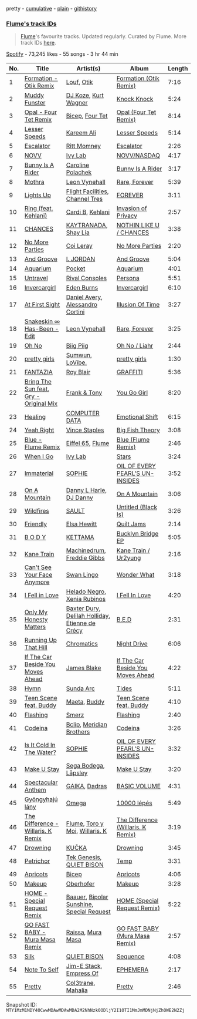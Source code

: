 pretty - [cumulative](/playlists/cumulative/37i9dQZF1DX84lm9VKJ19V.md) - [plain](/playlists/plain/37i9dQZF1DX84lm9VKJ19V) - [githistory](https://github.githistory.xyz/mackorone/spotify-playlist-archive/blob/main/playlists/plain/37i9dQZF1DX84lm9VKJ19V)

### [Flume's track IDs](https://open.spotify.com/playlist/37i9dQZF1DX84lm9VKJ19V)

> <a href="spotify:artist:6nxWCVXbOlEVRexSbLsTer">Flume</a>'s favourite tracks\. Updated regularly\. Curated by Flume\. More track IDs <a href="spotify:genre:track\_id">here</a>.

[Spotify](https://open.spotify.com/user/spotify) - 73,245 likes - 55 songs - 3 hr 44 min

| No. | Title | Artist(s) | Album | Length |
|---|---|---|---|---|
| 1 | [Formation \- Otik Remix](https://open.spotify.com/track/4uZwxFVkVq8fxHad28l4eh) | [Louf](https://open.spotify.com/artist/6FuiYA7qfyWvCzyWxepEjy), [Otik](https://open.spotify.com/artist/6yvENIf7GmNwYnspB8UCpB) | [Formation \(Otik Remix\)](https://open.spotify.com/album/7olsXD3uHGnExYSKHnW0lf) | 7:16 |
| 2 | [Muddy Funster](https://open.spotify.com/track/6RYnTnUSj8uTZhIJUoOuC8) | [DJ Koze](https://open.spotify.com/artist/1kR99O4MgSTasyeJh8UFCg), [Kurt Wagner](https://open.spotify.com/artist/26Fn0TaiSMe2NjNHWiWcuA) | [Knock Knock](https://open.spotify.com/album/0sT4nyNxsvGNQr1O8OR83O) | 5:24 |
| 3 | [Opal \- Four Tet Remix](https://open.spotify.com/track/3VtTuQ6lypMoOBcm6VMzdh) | [Bicep](https://open.spotify.com/artist/73A3bLnfnz5BoQjb4gNCga), [Four Tet](https://open.spotify.com/artist/7Eu1txygG6nJttLHbZdQOh) | [Opal \(Four Tet Remix\)](https://open.spotify.com/album/2cPmeKiyUBdYDyFG3nbPpN) | 8:14 |
| 4 | [Lesser Speeds](https://open.spotify.com/track/33uN2JE7hjRcbuBPVrQFgk) | [Kareem Ali](https://open.spotify.com/artist/4Uhgu5miW68A3eqRl26xtf) | [Lesser Speeds](https://open.spotify.com/album/62uZeXoUkCz9HkKiSRUrkR) | 5:14 |
| 5 | [Escalator](https://open.spotify.com/track/0FpsrB0Kivu69LD8TaywhD) | [Ritt Momney](https://open.spotify.com/artist/7MPGCB854Qo4alYMOPkBka) | [Escalator](https://open.spotify.com/album/15bXChIVRMbSDYDoDoz3bG) | 2:26 |
| 6 | [NOVV](https://open.spotify.com/track/10o2dzZBBMl0XUSeXtLUTk) | [Ivy Lab](https://open.spotify.com/artist/3VXCvo9Sr0hbZ4mk6VOKBs) | [NOVV/NASDAQ](https://open.spotify.com/album/0nBnyyGbsT81K2qT4GuSgG) | 4:17 |
| 7 | [Bunny Is A Rider](https://open.spotify.com/track/1rYABrDmfqVmJMwaNJBUUb) | [Caroline Polachek](https://open.spotify.com/artist/4Ge8xMJNwt6EEXOzVXju9a) | [Bunny Is A Rider](https://open.spotify.com/album/2cwOa6RStGRanie22to0NO) | 3:17 |
| 8 | [Mothra](https://open.spotify.com/track/4jKudQqZgoQMhOvpGdcnYi) | [Leon Vynehall](https://open.spotify.com/artist/2o7L9DNcmzocYll1o0GGTU) | [Rare, Forever](https://open.spotify.com/album/5UfCxNbc7RTtM6FyVqyi5x) | 5:39 |
| 9 | [Lights Up](https://open.spotify.com/track/68fRXTgDg5V2p2wzHCPh9n) | [Flight Facilities](https://open.spotify.com/artist/1lc8mnyGrCLtPhCoWjRxjM), [Channel Tres](https://open.spotify.com/artist/4cUkGQyhLFqKHBtL58HYVp) | [FOREVER](https://open.spotify.com/album/6kzRU9QtsTrhlObao5Eb3t) | 3:11 |
| 10 | [Ring \(feat\. Kehlani\)](https://open.spotify.com/track/5DfWF0jqMgZDCiu9zJENTA) | [Cardi B](https://open.spotify.com/artist/4kYSro6naA4h99UJvo89HB), [Kehlani](https://open.spotify.com/artist/0cGUm45nv7Z6M6qdXYQGTX) | [Invasion of Privacy](https://open.spotify.com/album/4KdtEKjY3Gi0mKiSdy96ML) | 2:57 |
| 11 | [CHANCES](https://open.spotify.com/track/439X8jGytErRiPnaoUJHju) | [KAYTRANADA](https://open.spotify.com/artist/6qgnBH6iDM91ipVXv28OMu), [Shay Lia](https://open.spotify.com/artist/3sJQwG0SsGRyv5C5kh4o9a) | [NOTHIN LIKE U / CHANCES](https://open.spotify.com/album/2KVBhRpYqnjAVE4eWW3W6g) | 3:38 |
| 12 | [No More Parties](https://open.spotify.com/track/3R6wLBD4oU6op8L4YfMho9) | [Coi Leray](https://open.spotify.com/artist/6AMd49uBDJfhf30Ak2QR5s) | [No More Parties](https://open.spotify.com/album/5pPKR7VufPAbF18RUYB0eP) | 2:20 |
| 13 | [And Groove](https://open.spotify.com/track/3I6CFUDMLzSTZTm6GLU545) | [I\. JORDAN](https://open.spotify.com/artist/5RMLpCv3ic2KtGnqJ7eMG4) | [And Groove](https://open.spotify.com/album/4GhTjZLhittgWgSzN65sYt) | 5:04 |
| 14 | [Aquarium](https://open.spotify.com/track/6qp8QKv42nmSrLNQ0VvJin) | [Pocket](https://open.spotify.com/artist/2VizsdU66dsMBEg8h4Vkzo) | [Aquarium](https://open.spotify.com/album/5d8YtHIUeuN2TsIDtTp8Ao) | 4:01 |
| 15 | [Untravel](https://open.spotify.com/track/39tUHDzQ5nlGPtYaA71Y9v) | [Rival Consoles](https://open.spotify.com/artist/05lIUgmmsmTX2N9dCKc8rC) | [Persona](https://open.spotify.com/album/1BI2mpiBt99NlNvLka4QhG) | 5:51 |
| 16 | [Invercargirl](https://open.spotify.com/track/7tXRFfp1hCjSv4mD6SYpmI) | [Eden Burns](https://open.spotify.com/artist/6lItMkb0pYOU1DvFUWgYo2) | [Invercargirl](https://open.spotify.com/album/6LUyHTyo9dvUnx7mMgwdA7) | 6:10 |
| 17 | [At First Sight](https://open.spotify.com/track/2N23G2u90HZs4wD2HrK0GT) | [Daniel Avery](https://open.spotify.com/artist/1EULJuDFWpZ9xg4YwtUGGt), [Alessandro Cortini](https://open.spotify.com/artist/6cGVZq9WhCCRkTnn4cJYOg) | [Illusion Of Time](https://open.spotify.com/album/60zljcyghRa4eCzf8nxeJU) | 3:27 |
| 18 | [Snakeskin ∞ Has\-Been \- Edit](https://open.spotify.com/track/43zuONKEpzHcZ5UvCalGfr) | [Leon Vynehall](https://open.spotify.com/artist/2o7L9DNcmzocYll1o0GGTU) | [Rare, Forever](https://open.spotify.com/album/5UfCxNbc7RTtM6FyVqyi5x) | 3:25 |
| 19 | [Oh No](https://open.spotify.com/track/5OplD6jkrUT7XJFFIM6mph) | [Biig Piig](https://open.spotify.com/artist/4GoD5FJCgC0lbzde7ly44M) | [Oh No / Liahr](https://open.spotify.com/album/1w2W9vCxa8rEZQc13qjE3f) | 2:44 |
| 20 | [pretty girls](https://open.spotify.com/track/3vEkBzAP09A4MEitPzWKWL) | [Sumwun](https://open.spotify.com/artist/3p6Sps6tkzvz5YzDqAZgu5), [LoVibe.](https://open.spotify.com/artist/1NLyehNkC7wzb5FLW4uYjc) | [pretty girls](https://open.spotify.com/album/4s8fbAnwt0z7SM8SjkxWqn) | 1:30 |
| 21 | [FANTAZIA](https://open.spotify.com/track/6aNY5agVFHSm4v6WMCsu0r) | [Roy Blair](https://open.spotify.com/artist/6Sa4YbwEdGlfVSJMF1Lp67) | [GRAFFITI](https://open.spotify.com/album/2WQe3Ixka9ZHOWB087xQXj) | 5:36 |
| 22 | [Bring The Sun feat\. Gry \- Original Mix](https://open.spotify.com/track/276YatmSVaFpD1L6Sclj6Q) | [Frank & Tony](https://open.spotify.com/artist/45inHjnamn5uQuuRXOnnmN) | [You Go Girl](https://open.spotify.com/album/50bVD7KSoqvKfvPVLqOHto) | 8:20 |
| 23 | [Healing](https://open.spotify.com/track/3nhNVCiyHSYbYPFwoKbOA0) | [COMPUTER DATA](https://open.spotify.com/artist/5wwnitxvqbrtiGk3QW3BuN) | [Emotional Shift](https://open.spotify.com/album/68xVswDiJHf3kSVVoKVD9H) | 6:15 |
| 24 | [Yeah Right](https://open.spotify.com/track/35tWhD29yvWwB0IDRr6zsL) | [Vince Staples](https://open.spotify.com/artist/68kEuyFKyqrdQQLLsmiatm) | [Big Fish Theory](https://open.spotify.com/album/5h3WJG0aZjNOrayFu3MhCS) | 3:08 |
| 25 | [Blue \- Flume Remix](https://open.spotify.com/track/0chpQTaECrCZBusarf71Ql) | [Eiffel 65](https://open.spotify.com/artist/64rxQRJsLgZwHHyWKB8fiF), [Flume](https://open.spotify.com/artist/6nxWCVXbOlEVRexSbLsTer) | [Blue \(Flume Remix\)](https://open.spotify.com/album/0jihZJEz7ZnvQVN6WBj5RC) | 2:46 |
| 26 | [When I Go](https://open.spotify.com/track/1ZD51kpXHiTNqymmz3Yy6b) | [Ivy Lab](https://open.spotify.com/artist/3VXCvo9Sr0hbZ4mk6VOKBs) | [Stars](https://open.spotify.com/album/2yYUpmLD0ePkmrErfSQCzL) | 3:24 |
| 27 | [Immaterial](https://open.spotify.com/track/6GoLARmR2OZl2EldehFrsA) | [SOPHIE](https://open.spotify.com/artist/5a2w2tgpLwv26BYJf2qYwu) | [OIL OF EVERY PEARL'S UN\-INSIDES](https://open.spotify.com/album/4z3YbEkKWwiIMSJTWUQbTH) | 3:52 |
| 28 | [On A Mountain](https://open.spotify.com/track/72CvvI5icHY81VKG0EkNxR) | [Danny L Harle](https://open.spotify.com/artist/1PNvaesh1mkKZucGhBuqgD), [DJ Danny](https://open.spotify.com/artist/4LCPHYqTPj7QWkq0G7wKVM) | [On A Mountain](https://open.spotify.com/album/6PWbRLIiW7ufDn07HxJQjI) | 3:06 |
| 29 | [Wildfires](https://open.spotify.com/track/4Tzw9IdZbVyzmpWrvsGaNX) | [SAULT](https://open.spotify.com/artist/1uRxRKC7d9zwYGSRflTKDR) | [Untitled \(Black Is\)](https://open.spotify.com/album/0GPmuVuCdC5hCsiuy1wXle) | 3:26 |
| 30 | [Friendly](https://open.spotify.com/track/6RpCmGSiaF8x4hAPy1gNwO) | [Elsa Hewitt](https://open.spotify.com/artist/7xwbnGpTJA94MgILLAeThK) | [Quilt Jams](https://open.spotify.com/album/3bEXGkOqaDFmM62M9zm67H) | 2:14 |
| 31 | [B O D Y](https://open.spotify.com/track/0Uwq5TKfVfanVZzoVCz620) | [KETTAMA](https://open.spotify.com/artist/3an9rnsXKPCAMlZgH4A0n4) | [Bucklyn Bridge EP](https://open.spotify.com/album/6L25aUr2Ntt2pfYfXMcpDp) | 5:05 |
| 32 | [Kane Train](https://open.spotify.com/track/0EDAZsV2t4Lh42R0mhjmXj) | [Machinedrum](https://open.spotify.com/artist/06xa1OLBsMQJFXcl2tQkH4), [Freddie Gibbs](https://open.spotify.com/artist/0Y4inQK6OespitzD6ijMwb) | [Kane Train / Ur2yung](https://open.spotify.com/album/19KltJ72feDxM0ncxqE4vb) | 2:16 |
| 33 | [Can't See Your Face Anymore](https://open.spotify.com/track/1CvBeKh7m3dySJXPtBntda) | [Swan Lingo](https://open.spotify.com/artist/3tATVVBQ7Xo8B3lNJVYc0x) | [Wonder What](https://open.spotify.com/album/2RIflWL6QYuwyTsvZDMphI) | 3:18 |
| 34 | [I Fell in Love](https://open.spotify.com/track/39hJ5R7L6AvL4DyApOPRmH) | [Helado Negro](https://open.spotify.com/artist/69qhRLDvsWJOhWGXXQ0lQQ), [Xenia Rubinos](https://open.spotify.com/artist/17UUkxLWmRP5P47W5kwVVb) | [I Fell In Love](https://open.spotify.com/album/4rT4HtEqudtBqg1tqa25Vw) | 4:20 |
| 35 | [Only My Honesty Matters](https://open.spotify.com/track/2ips2RYfSiOdfDQMctNXIb) | [Baxter Dury](https://open.spotify.com/artist/0EgHhNmWcjusA7F2heSD0O), [Delilah Holliday](https://open.spotify.com/artist/1Jcu8RReH3v0k4Zmll7VFZ), [Étienne de Crécy](https://open.spotify.com/artist/78YRbJhMi5kXKruiQGCJo7) | [B.E.D](https://open.spotify.com/album/0iej9ho9Aro520crqw0Lzf) | 2:31 |
| 36 | [Running Up That Hill](https://open.spotify.com/track/20yPPvSSfIomexVwLdgXSo) | [Chromatics](https://open.spotify.com/artist/4tOVIRjlWWfR1RrAxyRqTE) | [Night Drive](https://open.spotify.com/album/6m0UuVV0fOC6m4p8J4ozRy) | 6:06 |
| 37 | [If The Car Beside You Moves Ahead](https://open.spotify.com/track/3YKAaNsQ9i5oiSPeDw5PxV) | [James Blake](https://open.spotify.com/artist/53KwLdlmrlCelAZMaLVZqU) | [If The Car Beside You Moves Ahead](https://open.spotify.com/album/6TpkO9AVIqPXXBLR58fEGs) | 4:22 |
| 38 | [Hymn](https://open.spotify.com/track/51V26aKn1FQ5RQXhQbIeWs) | [Sunda Arc](https://open.spotify.com/artist/0cWp5s4RU3EB86Vo0TQwFj) | [Tides](https://open.spotify.com/album/21qNZ6otiFA8lJVcFuYRk7) | 5:11 |
| 39 | [Teen Scene feat\. Buddy](https://open.spotify.com/track/7rNjupJkjsc3ANGeW0RCYj) | [Maeta](https://open.spotify.com/artist/2EwyKG76iX4Pp5HhAD6SKO), [Buddy](https://open.spotify.com/artist/6PDLwWvgYNMfBRLqC1h5cJ) | [Teen Scene feat\. Buddy](https://open.spotify.com/album/3bLZlNsCcoc4Ih0FtqPvkF) | 4:10 |
| 40 | [Flashing](https://open.spotify.com/track/3qJ7uiN8W7ykxSVZ1lvdLs) | [Smerz](https://open.spotify.com/artist/1f8PlfSHEW6fHnILSzm8dI) | [Flashing](https://open.spotify.com/album/5gMxG9aZ8LC5E5D8hUm73V) | 2:40 |
| 41 | [Codeina](https://open.spotify.com/track/749vq4AE25hT0k0ba1Zknp) | [Bclip](https://open.spotify.com/artist/7kGL1m1wkAzKUrLCqaDVDT), [Meridian Brothers](https://open.spotify.com/artist/08Y6RNx87Eolrcq1aLM6ow) | [Codeina](https://open.spotify.com/album/4mEfTeBJYd9XczuIVoPy3y) | 3:26 |
| 42 | [Is It Cold In The Water?](https://open.spotify.com/track/292h0AOEEmddv9wIWnrDl4) | [SOPHIE](https://open.spotify.com/artist/5a2w2tgpLwv26BYJf2qYwu) | [OIL OF EVERY PEARL'S UN\-INSIDES](https://open.spotify.com/album/4z3YbEkKWwiIMSJTWUQbTH) | 3:32 |
| 43 | [Make U Stay](https://open.spotify.com/track/32Q7B7BsaUBb8D2zT2Vngb) | [Sega Bodega](https://open.spotify.com/artist/1ZvF4Sgnre3Rk2CpiNy077), [Låpsley](https://open.spotify.com/artist/27ze6hCgfr3HcDZAHY60pg) | [Make U Stay](https://open.spotify.com/album/4qdvHpWNuKzIo49fq9ASrL) | 3:20 |
| 44 | [Spectacular Anthem](https://open.spotify.com/track/5CTS5Nq4cdT5mgCav4FkgV) | [GAIKA](https://open.spotify.com/artist/543QE1sqcqcNAL8JSK4Jzd), [Dadras](https://open.spotify.com/artist/7BImjgEzTuDG9xyCRepmEY) | [BASIC VOLUME](https://open.spotify.com/album/6Cn4sBJRdjOhl5201IwAIF) | 4:31 |
| 45 | [Gyöngyhajú lány](https://open.spotify.com/track/3nDfx9WqSNOfbuCP4yonzj) | [Omega](https://open.spotify.com/artist/2jFXKAH9A9H8lVnJkkLxXl) | [10000 lépés](https://open.spotify.com/album/5GVrqNePT3Rek05os9fegp) | 5:49 |
| 46 | [The Difference \- Willaris\. K Remix](https://open.spotify.com/track/3k45LqVsI4GoELWfOdd5eZ) | [Flume](https://open.spotify.com/artist/6nxWCVXbOlEVRexSbLsTer), [Toro y Moi](https://open.spotify.com/artist/6O4EGCCb6DoIiR6B1QCQgp), [Willaris\. K](https://open.spotify.com/artist/6ZHeg2Op5ZkNppXbNLSglj) | [The Difference \(Willaris\. K Remix\)](https://open.spotify.com/album/3Svo8cKt8BQdIbJovBZ86w) | 3:19 |
| 47 | [Drowning](https://open.spotify.com/track/7gw6R8syjMYMkcdLNubFPu) | [KUČKA](https://open.spotify.com/artist/6JcD2YKEhgimweLpUI0NEw) | [Drowning](https://open.spotify.com/album/1Y9kWCOmN77yxC2io3A8D9) | 3:45 |
| 48 | [Petrichor](https://open.spotify.com/track/5e2QHek93FrcaKfH9znqZE) | [Tek Genesis](https://open.spotify.com/artist/1NDC66eYcuc127yFeBYbbs), [QUIET BISON](https://open.spotify.com/artist/5PmmaiHnrygDvhj3kaPT0f) | [Temp](https://open.spotify.com/album/3bN8zyo2OS44ePXdNaGv2T) | 3:31 |
| 49 | [Apricots](https://open.spotify.com/track/73X9X7kDgsm4YeHpc8prf6) | [Bicep](https://open.spotify.com/artist/73A3bLnfnz5BoQjb4gNCga) | [Apricots](https://open.spotify.com/album/6ZgM0jM6nRUlK6wRXEONVc) | 4:06 |
| 50 | [Makeup](https://open.spotify.com/track/1vTNp2KQzVM5GkQ7sd2GOp) | [Oberhofer](https://open.spotify.com/artist/5zb7wVUx1vTXLB6HX26EnX) | [Makeup](https://open.spotify.com/album/4pBMcr7cjlbsB7MkMiuA0H) | 3:28 |
| 51 | [HOME \- Special Request Remix](https://open.spotify.com/track/394z8B6HlnaabwLLKk6Y8A) | [Baauer](https://open.spotify.com/artist/25fqWEebq6PoiGQIHIrdtv), [Bipolar Sunshine](https://open.spotify.com/artist/0CjWKoS55T7DOt0HJuwF1H), [Special Request](https://open.spotify.com/artist/59xdAObFYuaKO2phzzz07H) | [HOME \(Special Request Remix\)](https://open.spotify.com/album/2oskSoxS7OSkoQr0tpuIlq) | 5:22 |
| 52 | [GO FAST BABY \- Mura Masa Remix](https://open.spotify.com/track/77kwUrhZW5cdteY1tKKXju) | [Raissa](https://open.spotify.com/artist/1C9U2fqP6cYCEwb73uv2LS), [Mura Masa](https://open.spotify.com/artist/5Q81rlcTFh3k6DQJXPdsot) | [GO FAST BABY \(Mura Masa Remix\)](https://open.spotify.com/album/4zFWw19tRbQPVrjnWJkZbF) | 2:57 |
| 53 | [Silk](https://open.spotify.com/track/0wxxDoAQOJHQ4iIx600ptL) | [QUIET BISON](https://open.spotify.com/artist/5PmmaiHnrygDvhj3kaPT0f) | [Sequence](https://open.spotify.com/album/3qRhZ63sgziYOCeWRbITLs) | 4:08 |
| 54 | [Note To Self](https://open.spotify.com/track/7xHap3EOHq2Qn8OQhCpfgW) | [Jim\-E Stack](https://open.spotify.com/artist/4GmataFSHOSQWxuuUX57Bh), [Empress Of](https://open.spotify.com/artist/5QuBVnBPEzwYvFrgBbwpmU) | [EPHEMERA](https://open.spotify.com/album/1TFgjl0bCMERMukkaPtY9m) | 2:17 |
| 55 | [Pretty](https://open.spotify.com/track/6zt4DdMRYAFHNQj3D6BE0q) | [Col3trane](https://open.spotify.com/artist/4hTL3jOgvZwOqegEZTOrCc), [Mahalia](https://open.spotify.com/artist/16rCzZOMQX7P8Kmn5YKexI) | [Pretty](https://open.spotify.com/album/6zzEQ9WSwPleia1tlnNZpe) | 2:46 |

Snapshot ID: `MTY1MzM1NDY4OCwwMDAwMDAwMDA2M2NhNzk0ODljY2I1OTI1MmJmMDNjNjZhOWE2N2Zj`
